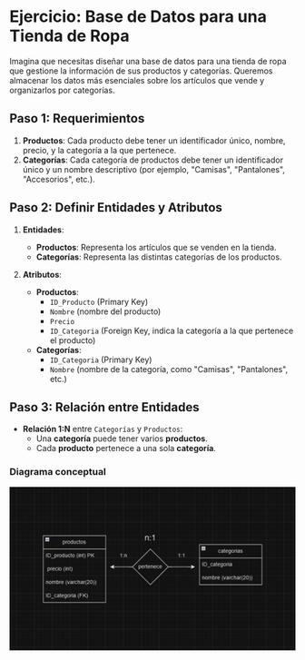 # Ejercicio: Base de Datos para una Tienda de Ropa

Imagina que necesitas diseñar una base de datos para una tienda de ropa que
gestione la información de sus productos y categorías. Queremos almacenar los
datos más esenciales sobre los artículos que vende y organizarlos por
categorías.

## Paso 1: Requerimientos

1. **Productos**: Cada producto debe tener un identificador único, nombre,
   precio, y la categoría a la que pertenece.
2. **Categorías**: Cada categoría de productos debe tener un identificador único
   y un nombre descriptivo (por ejemplo, "Camisas", "Pantalones", "Accesorios",
   etc.).

## Paso 2: Definir Entidades y Atributos

1. **Entidades**:

   - **Productos**: Representa los artículos que se venden en la tienda.
   - **Categorías**: Representa las distintas categorías de los productos.

2. **Atributos**:
   - **Productos**:
     - `ID_Producto` (Primary Key)
     - `Nombre` (nombre del producto)
     - `Precio`
     - `ID_Categoria` (Foreign Key, indica la categoría a la que pertenece el
       producto)
   - **Categorías**:
     - `ID_Categoria` (Primary Key)
     - `Nombre` (nombre de la categoría, como "Camisas", "Pantalones", etc.)

## Paso 3: Relación entre Entidades

- **Relación 1:N** entre `Categorías` y `Productos`:
  - Una **categoría** puede tener varios **productos**.
  - Cada **producto** pertenece a una sola **categoría**.

### Diagrama conceptual

![Diagrama conceptual](tienda_ropa.png)
